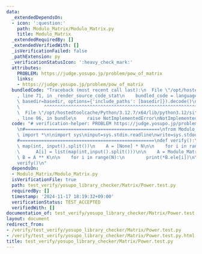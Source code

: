 ```yaml
---
data:
  _extendedDependsOn:
  - icon: ':question:'
    path: Modulo_Matrix/Modulo_Matrix.py
    title: Modulo_Matrix
  _extendedRequiredBy: []
  _extendedVerifiedWith: []
  _isVerificationFailed: false
  _pathExtension: py
  _verificationStatusIcon: ':heavy_check_mark:'
  attributes:
    PROBLEM: https://judge.yosupo.jp/problem/pow_of_matrix
    links:
    - https://judge.yosupo.jp/problem/pow_of_matrix
  bundledCode: "Traceback (most recent call last):\n  File \"/opt/hostedtoolcache/Python/3.12.7/x64/lib/python3.12/site-packages/onlinejudge_verify/documentation/build.py\"\
    , line 71, in _render_source_code_stat\n    bundled_code = language.bundle(stat.path,\
    \ basedir=basedir, options={'include_paths': [basedir]}).decode()\n          \
    \         ^^^^^^^^^^^^^^^^^^^^^^^^^^^^^^^^^^^^^^^^^^^^^^^^^^^^^^^^^^^^^^^^^^^^^^^^^^^^^^^^^\n\
    \  File \"/opt/hostedtoolcache/Python/3.12.7/x64/lib/python3.12/site-packages/onlinejudge_verify/languages/python.py\"\
    , line 96, in bundle\n    raise NotImplementedError\nNotImplementedError\n"
  code: "# verification-helper: PROBLEM https://judge.yosupo.jp/problem/pow_of_matrix\n\
    \n#==================================================\nfrom Modulo_Matrix.Modulo_Matrix\
    \ import *\n\nimport sys\ninput=sys.stdin.readline\nwrite=sys.stdout.write\n\n\
    #==================================================\ndef verify():\n    N, K =\
    \ map(int, input().split())\n    A = [None] * N\n\n    for i in range(N):\n  \
    \      A[i] = list(map(int,input().split()))\n\n    A = Modulo_Matrix(A)\n   \
    \ B = A ** K\n\n    for i in range(N):\n        print(*B.ele[i])\n\n#==================================================\n\
    verify()\n"
  dependsOn:
  - Modulo_Matrix/Modulo_Matrix.py
  isVerificationFile: true
  path: test_verify/yosupo_library_checker/Matrix/Power.test.py
  requiredBy: []
  timestamp: '2024-11-17 18:19:32+09:00'
  verificationStatus: TEST_ACCEPTED
  verifiedWith: []
documentation_of: test_verify/yosupo_library_checker/Matrix/Power.test.py
layout: document
redirect_from:
- /verify/test_verify/yosupo_library_checker/Matrix/Power.test.py
- /verify/test_verify/yosupo_library_checker/Matrix/Power.test.py.html
title: test_verify/yosupo_library_checker/Matrix/Power.test.py
---
```

